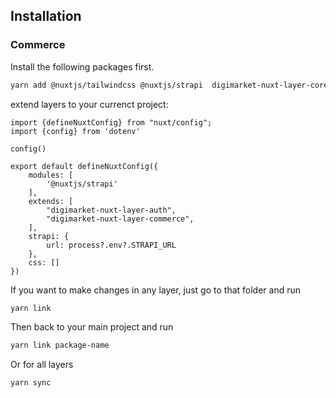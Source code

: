 ## Installation

### Commerce

Install the following packages first.

```bash
yarn add @nuxtjs/tailwindcss @nuxtjs/strapi  digimarket-nuxt-layer-core  digimarket-nuxt-layer-auth digimarket-nuxt-layer-commerce
```

extend layers to your currenct project:

```ts[nuxt.config.ts]
import {defineNuxtConfig} from "nuxt/config";
import {config} from 'dotenv'

config()

export default defineNuxtConfig({
    modules: [
        '@nuxtjs/strapi'
    ],
    extends: [
        "digimarket-nuxt-layer-auth",
        "digimarket-nuxt-layer-commerce",
    ],
    strapi: {
        url: process?.env?.STRAPI_URL
    },
    css: []
})
```

If you want to make changes in any layer, just go to that folder and run 
```ts
yarn link
```

Then back to your main project and run 

```bash
yarn link package-name 
```

Or for all layers 

```bash
yarn sync
```
